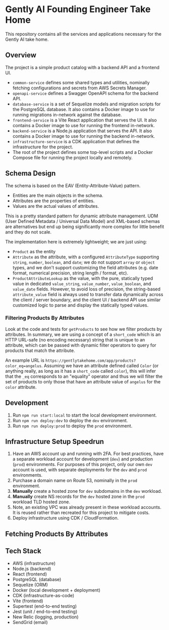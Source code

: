 # Gently AI Founding Engineer Take Home

This repository contains all the services and applications necessary for the Gently AI take home.

## Overview

The project is a simple product catalog with a backend API and a frontend UI.

- `common-service` defines some shared types and utilities, nominally fetching configurations and secrets from AWS Secrets Manager.
- `openapi-service` defines a Swagger OpenAPI schema for the backend API.
- `database-service` is a set of Sequelize models and migration scripts for the PostgreSQL database. It also contains a Docker image to use for running migrations in-network against the database.
- `frontend-service` is a Vite React application that serves the UI. It also contains a Docker image to use for running the frontend in-network.
- `backend-service` is a Node.js application that serves the API. It also contains a Docker image to use for running the backend in-network.
- `infrastructure-service` is a CDK application that defines the infrastructure for the project.
- The root of the project defines some top-level scripts and a Docker Compose file for running the project locally and remotely.

## Schema Design

The schema is based on the EAV (Entity-Attribute-Value) pattern.

- Entities are the main objects in the schema.
- Attributes are the properties of entities.
- Values are the actual values of attributes.

This is a pretty standard pattern for dynamic attribute management. UDM (User Defined Metadata / Universal Data Model) and XML-based schemas are alternatives but end up being significantly more complex for little benefit and they do not scale.

The implementation here is extremely lightweight; we are just using:

- `Product` as the entity
- `Attribute` as the attribute, with a configured `AttributeType` supporting `string`, `number`, `boolean`, and `date`; we do not support `array` or `object` types, and we don't support customizing the field attributes (e.g. date format, numerical precision, string length / format, etc).
- `ProductAttributeLookup` as the value, with the pure, statically typed value in dedicated `value_string`, `value_number`, `value_boolean`, and `value_date` fields. However, to avoid loss of precision, the string-based `attribute_value` field is always used to transfer data dynamically across the client / server boundary, and the client UI / backend API use similar customized logic to parse and display the statically typed values.

### Filtering Products By Attributes

Look at the code and tests for `getProducts` to see how we filter products by attributes. In summary, we are using a concept of a `short_code` which is an HTTP URL-safe (no encoding necessary) string that is unique to an attribute, which can be passed with dynamic filter operators to query for products that match the attribute.

An example URL is `https://gentlytakehome.com/app/products?color_eq=angelus`. Assuming we have an attribute defined called `Color` (or anything really, as long as it has a `short_code` called `color`), this will infer that the `_eq` corresponds to an "equality" operator and thus we will filter the set of products to only those that have an attribute value of `angelus` for the `color` attribute.

## Development

1. Run `npm run start:local` to start the local development environment.
2. Run `npm run deploy:dev` to deploy the `dev` environment.
3. Run `npm run deploy:prod` to deploy the `prod` environment.

## Infrastructure Setup Speedrun

1. Have an AWS account up and running with 2FA. For best practices, have a separate workload account for development (`dev`) and production (`prod`) environments. For purposes of this project, only our own `dev` account is used, with separate deployments for the `dev` and `prod` environments.
2. Purchase a domain name on Route 53, nominally in the `prod` environment.
3. **Manually** create a hosted zone for `dev` subdomains in the `dev` workload.
4. **Manually** create NS records for the `dev` hosted zone in the `prod` workload TLD hosted zone.
5. Note, an existing VPC was already present in these workload accounts. It is reused rather than recreated for this project to mitigate costs.
6. Deploy infrastructure using CDK / CloudFormation.

## Fetching Products By Attributes

## Tech Stack

- AWS (infrastructure)
- Node.js (backend)
- React (frontend)
- PostgreSQL (database)
- Sequelize (ORM)
- Docker (local development + deployment)
- CDK (infrastructure-as-code)
- Vite (frontend)
- Supertest (end-to-end testing)
- Jest (unit / end-to-end testing)
- New Relic (logging, production)
- SendGrid (email)
